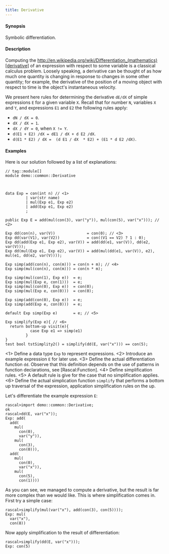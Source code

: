 ```yaml
---
title: Derivative
---
```


#### Synopsis

Symbolic differentiation.

#### Description

Computing the http://en.wikipedia.org/wiki/Differentiation_(mathematics)[derivative] of an expression with respect to some variable is a classical calculus problem. Loosely speaking, a derivative can be thought of as how much one quantity is changing in response to changes in some other quantity; for example, the derivative of the position of a moving object with respect to time is the object's instantaneous velocity.

We present here rules for determining the derivative `dE/dX` of simple expressions `E` for a given variable `X`. Recall that for number `N`, variables `X` and `Y`, and expressions `E1` and `E2` the following rules apply:

*  `dN / dX = 0`.
*  `dX / dX = 1`.
*  `dX / dY = 0`, when `X != Y`.
*  `d(E1 + E2) /dX = dE1 / dX + d E2 /dX`.
*  `d(E1 * E2) / dX =  (d E1 / dX  * E2) + (E1 * d E2 /dX)`.


#### Examples

Here is our solution followed by a list of explanations:


```rascal
// tag::module[]
module demo::common::Derivative



data Exp = con(int n) // <1>
         | var(str name)
         | mul(Exp e1, Exp e2)
         | add(Exp e1, Exp e2)
         ;
         
public Exp E = add(mul(con(3), var("y")), mul(con(5), var("x"))); // <2>

Exp dd(con(n), var(V))              = con(0); // <3>
Exp dd(var(V1), var(V2))            = con((V1 == V2) ? 1 : 0);
Exp dd(add(Exp e1, Exp e2), var(V)) = add(dd(e1, var(V)), dd(e2, var(V)));
Exp dd(mul(Exp e1, Exp e2), var(V)) = add(mul(dd(e1, var(V)), e2), mul(e1, dd(e2, var(V))));
 
Exp simp(add(con(n), con(m))) = con(n + m); // <4>
Exp simp(mul(con(n), con(m))) = con(n * m);

Exp simp(mul(con(1), Exp e))  = e;
Exp simp(mul(Exp e, con(1)))  = e;
Exp simp(mul(con(0), Exp e))  = con(0);
Exp simp(mul(Exp e, con(0)))  = con(0);

Exp simp(add(con(0), Exp e))  = e;
Exp simp(add(Exp e, con(0)))  = e;

default Exp simp(Exp e)       = e; // <5>

Exp simplify(Exp e){ // <6>
  return bottom-up visit(e){
           case Exp e1 => simp(e1)
         }
}
test bool tstSimplity2() = simplify(dd(E, var("x"))) == con(5);

```

<1> Define a data type `Exp` to represent expressions.
<2> Introduce an example expression `E` for later use.
<3> Define the actual differentiation function `dd`. Observe that this definition depends on the use of patterns in function declarations, see [Rascal:Function].
<4> Define simplification rules. 
<5> A default rule is give for the case that no simplification applies.
<6> Define the actual simplication function `simplify` that performs a bottom up traversal of the expression, application simplification
rules on the up.

                
Let's differentiate the example expression `E`:

```rascal-shell
rascal>import demo::common::Derivative;
ok
rascal>dd(E, var("x"));
Exp: add(
  add(
    mul(
      con(0),
      var("y")),
    mul(
      con(3),
      con(0))),
  add(
    mul(
      con(0),
      var("x")),
    mul(
      con(5),
      con(1))))
```
As you can see, we managed to compute a derivative, but the result is far more complex than we would like.
This is where simplification comes in. First try a simple case:

```rascal-shell
rascal>simplify(mul(var("x"), add(con(3), con(5))));
Exp: mul(
  var("x"),
  con(8))
```
Now apply simplification to the result of differentiation:

```rascal-shell
rascal>simplify(dd(E, var("x")));
Exp: con(5)
```


